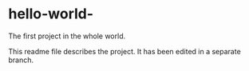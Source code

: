 # hello-world-
The first project in the whole world.

This readme file describes the project. It has been edited in a separate branch.
